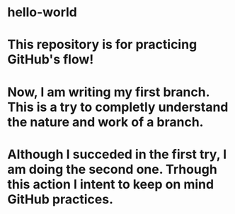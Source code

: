 # hello-world
# This repository is for practicing GitHub's flow!
# Now, I am writing my first branch. This is a try to completly understand the nature and work of a branch.
# Although I succeded in the first try, I am doing the second one. Trhough this action I intent to keep on mind GitHub practices. 
